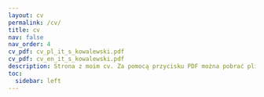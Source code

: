 ```yaml
---
layout: cv
permalink: /cv/
title: cv
nav: false
nav_order: 4
cv_pdf: cv_pl_it_s_kowalewski.pdf
cv_pdf: cv_en_it_s_kowalewski.pdf
description: Strona z moim cv. Za pomocą przycisku PDF można pobrać plik z moim cv.
toc:
  sidebar: left
---
```

